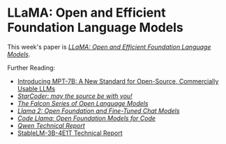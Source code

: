# LLaMA: Open and Efficient Foundation Language Models

This week's paper is [*LLaMA: Open and Efficient Foundation Language Models*](https://arxiv.org/abs/2302.13971).

Further Reading:
* [Introducing MPT-7B: A New Standard for Open-Source, Commercially Usable LLMs](https://www.databricks.com/blog/mpt-7b)
* [*StarCoder: may the source be with you!*](https://arxiv.org/abs/2305.06161)
* [*The Falcon Series of Open Language Models*](https://arxiv.org/abs/2311.16867)
* [*Llama 2: Open Foundation and Fine-Tuned Chat Models*](https://arxiv.org/abs/2307.09288)
* [*Code Llama: Open Foundation Models for Code*](https://arxiv.org/abs/2308.12950)
* [*Qwen Technical Report*](https://arxiv.org/abs/2309.16609)
* [StableLM-3B-4E1T Technical Report](https://stability.wandb.io/stability-llm/stable-lm/reports/StableLM-3B-4E1T--VmlldzoyMjU4?accessToken=u3zujipenkx5g7rtcj9qojjgxpconyjktjkli2po09nffrffdhhchq045vp0wyfo)
